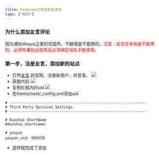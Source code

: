 ```yaml
---
title: hexo+next添加友言评论
tags: ["知识"]
---
```

### 为什么添加友言评论
因为诸如disqus之类的在国外，不翻墙是不能用的。<font color=red>注意：友言在本地是不能用的，必须布署到远程而且必须绑定域名才能使用。</font>
### 第一步，注册友言，添加新的站点
* 打开[友言](http://www.uyan.cc//) 的官网，注册新用户，并登录。
![](http://osar4k97c.bkt.clouddn.com/%E5%BE%AE%E4%BF%A1%E5%9B%BE%E7%89%87_20170630161538.png)
* 获取代码
![](http://osar4k97c.bkt.clouddn.com/%E5%BE%AE%E4%BF%A1%E5%9B%BE%E7%89%87_20170630161809.png)
* 复制红框内的uid
![](http://osar4k97c.bkt.clouddn.com/%E5%BE%AE%E4%BF%A1%E5%9B%BE%E7%89%87_20170630161944.png)
* 在thems/next/_config.yml添加uid
```
# ---------------------------------------------------------------
# Third Party Services Settings
# ---------------------------------------------------------------

# Duoshuo ShortName
#duoshuo_shortname:

# youyan
youyan_uid: 你的UID
```
* 这样就完成了添加
